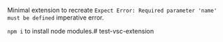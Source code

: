Minimal extension to recreate `Expect Error: Required parameter 'name' must be defined` imperative error.

`npm i` to install node modules.# test-vsc-extension
